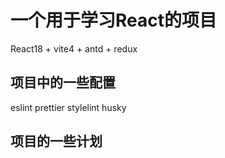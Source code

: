 # 一个用于学习React的项目

React18 + vite4 + antd + redux

## 项目中的一些配置

eslint
prettier
stylelint
husky

## 项目的一些计划
